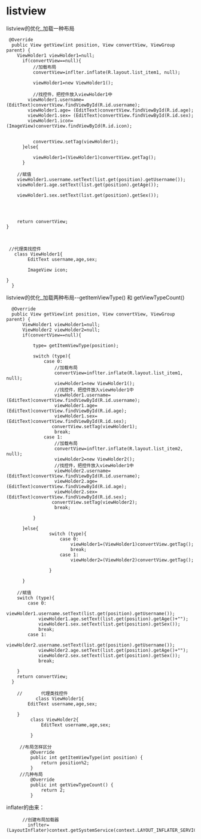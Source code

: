 # listview
listview的优化_加载一种布局
   
  
     @Override
      public View getView(int position, View convertView, ViewGroup parent) {
        ViewHolder1 viewHolder1=null;
          if(convertView==null){
              //加载布局
              convertView=inflter.inflate(R.layout.list_item1, null);

              viewHolder1=new ViewHolder1();

              //找控件，把控件放入viewHolder1中
            viewHolder1.username= (EditText)convertView.findViewById(R.id.username);
            viewHolder1.age= (EditText)convertView.findViewById(R.id.age);
            viewHolder1.sex= (EditText)convertView.findViewById(R.id.sex);
            viewHolder1.icon=(ImageView)convertView.findViewById(R.id.icon);


              convertView.setTag(viewHolder1);
          }else{

              viewHolder1=(ViewHolder1)convertView.getTag();
          }

        //赋值
        viewHolder1.username.setText(list.get(position).getUsername());
        viewHolder1.age.setText(list.get(position).getAge());

        viewHolder1.sex.setText(list.get(position).getSex());
     



        return convertView;
    }



     //代理类找控件
       class ViewHolder1{
            EditText username,age,sex;

            ImageView icon;

    }
      }
 
 listview的优化_加载两种布局--getItemViewType() 和 getViewTypeCount()
 
      @Override
      public View getView(int position, View convertView, ViewGroup parent) {
          ViewHolder1 viewHolder1=null;
          ViewHolder2 viewHolder2=null;
          if(convertView==null){

              type= getItemViewType(position);

              switch (type){
                  case 0:
                      //加载布局
                      convertView=inflter.inflate(R.layout.list_item1, null);
                      viewHolder1=new ViewHolder1();
                      //找控件，把控件放入viewHolder1中
                      viewHolder1.username= (EditText)convertView.findViewById(R.id.username);
                      viewHolder1.age= (EditText)convertView.findViewById(R.id.age);
                      viewHolder1.sex= (EditText)convertView.findViewById(R.id.sex);
                     convertView.setTag(viewHolder1);
                      break;
                  case 1:
                      //加载布局
                      convertView=inflter.inflate(R.layout.list_item2, null);
                      viewHolder2=new ViewHolder2();
                      //找控件，把控件放入viewHolder1中
                      viewHolder2.username= (EditText)convertView.findViewById(R.id.username);
                      viewHolder2.age= (EditText)convertView.findViewById(R.id.age);
                      viewHolder2.sex= (EditText)convertView.findViewById(R.id.sex);
                     convertView.setTag(viewHolder2);
                      break;

              }

          }else{
                    switch (type){
                        case 0:
                            viewHolder1=(ViewHolder1)convertView.getTag();
                            break;
                        case 1:
                            viewHolder2=(ViewHolder2)convertView.getTag();

                    }

          }

        //赋值
        switch (type){
            case 0:
                viewHolder1.username.setText(list.get(position).getUsername());
                viewHolder1.age.setText(list.get(position).getAge()+"");
                viewHolder1.sex.setText(list.get(position).getSex());
                break;
            case 1:
                viewHolder2.username.setText(list.get(position).getUsername());
                viewHolder2.age.setText(list.get(position).getAge()+"");
                viewHolder2.sex.setText(list.get(position).getSex());
                break;

        }
        return convertView;
      }
    
        //       代理类找控件
               class ViewHolder1{
            EditText username,age,sex;

        }
             class ViewHolder2{
                 EditText username,age,sex;

             }

         //布局怎样区分
             @Override
             public int getItemViewType(int position) {
                 return position%2;
             }
         //几种布局
             @Override
             public int getViewTypeCount() {
                 return 2;
             }
             
             
 inflater的由来：
 
          //创建布局加载器
            inflter=(LayoutInflater)context.getSystemService(context.LAYOUT_INFLATER_SERVICE);
     
